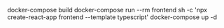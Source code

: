 docker-compose build
docker-compose run --rm frontend sh -c 'npx create-react-app frontend --template typescript'
docker-compose up -d
